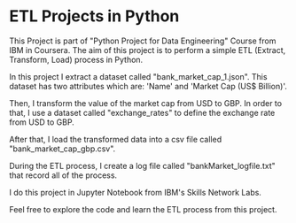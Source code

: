 # ETL Projects in Python
<p>This Project is part of "Python Project for Data Engineering" Course from IBM in Coursera. The aim of this project is to perform a simple ETL (Extract, Transform, Load) process in Python.</p>
<p>In this project I extract a dataset called "bank_market_cap_1.json". This dataset has two attributes which are: 'Name' and 'Market Cap (US$ Billion)'.</p>
<p>Then, I transform the value of the market cap from USD to GBP. In order to that, I use a dataset called "exchange_rates" to define the exchange rate from USD to GBP.</p>
<p>After that, I load the transformed data into a csv file called "bank_market_cap_gbp.csv".</p>
<p>During the ETL process, I create a log file called "bankMarket_logfile.txt" that record all of the process.</p>
<p>I do this project in Jupyter Notebook from IBM's Skills Network Labs.</p>
<p>Feel free to explore the code and learn the ETL process from this project.</p>
